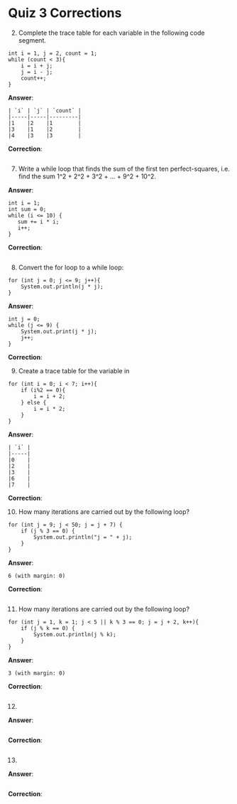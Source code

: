 # Quiz 3 Corrections
2. Complete the trace table for each variable in the following code segment.
```
int i = 1, j = 2, count = 1;
while (count < 3){
    i = i + j;
    j = i - j;
    count++;
}
```
**Answer**:
```
| `i` | `j` | `count` |
|-----|-----|---------|
|1    |2    |1        |
|3    |1    |2        |
|4    |3    |3        |
```
**Correction**:
```

```

7. Write a while loop that finds the sum of the first ten perfect-squares, i.e. find the sum 1^2 + 2^2 + 3^2 + ... + 9^2 + 10^2.

**Answer**:
```
int i = 1;
int sum = 0;
while (i <= 10) {
   sum += i * i;
   i++;
}
```
**Correction**:
```

```
8. Convert the for loop to a while loop:
```
for (int j = 0; j <= 9; j++){
    System.out.println(j * j);
}
```
**Answer**:
```
int j = 0;
while (j <= 9) {
    System.out.print(j * j);
    j++;
}
```
**Correction**:

9. Create a trace table for the variable in
```
for (int i = 0; i < 7; i++){
    if (i%2 == 0){
        i = i + 2;
    } else {
        i = i * 2;
    }
}
```
**Answer**:
```
| `i` |
|-----|
|0    |
|2    |
|3    |
|6    |
|7    |
```
**Correction**:

10. How many iterations are carried out by the following loop?
```
for (int j = 9; j < 50; j = j + 7) {
    if (j % 3 == 0) {
        System.out.println("j = " + j);
    }
}
```
**Answer**:
```
6 (with margin: 0)
```
**Correction**:
```

```

11. How many iterations are carried out by the following loop?
```
for (int j = 1, k = 1; j < 5 || k % 3 == 0; j = j + 2, k++){
    if (j % k == 0) {
        System.out.println(j % k);
    }
}
```
**Answer**:
```
3 (with margin: 0)
```
**Correction**:
```

```

12. 

**Answer**:
```

```
**Correction**:
```

```

13. 

**Answer**:
```

```
**Correction**:
```

```























